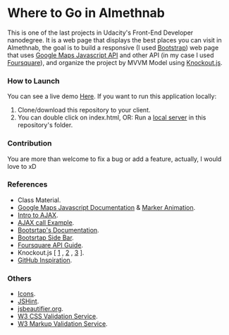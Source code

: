 # Where to Go in Almethnab

This is one of the last projects in Udacity's Front-End Developer nanodegree. It is a web page that displays the best places you can visit in Almethnab, the goal is to build a responsive (I used [Bootstrap](https://getbootstrap.com)) web page that uses [Google Maps Javascript API](https://developers.google.com/maps/documentation/javascript/) and other API (in my case I used [Foursquare](https://developer.foursquare.com)), and organize the project by MVVM Model using [Knockout.js](http://knockoutjs.com).

### How to Launch

You can see a live demo [Here](https://mrosamah.github.io/where-in-methnab/).
If you want to run this application locally:
1. Clone/download this repository to your client.
2. You can double click on index.html, OR:
Run a [local server](https://developer.mozilla.org/en-US/docs/Learn/Common_questions/set_up_a_local_testing_server) in this repository's folder.

### Contribution
You are more than welcome to fix a bug or add a feature, actually, I would love to xD

### References
- Class Material.
- [Google Maps Javascript Documentation](https://developers.google.com/maps/documentation/javascript/tutorial) & [Marker Animation](https://developers.google.com/maps/documentation/javascript/reference#Animation).
- [Intro to AJAX](https://udacity.com/course/ud110).
- [AJAX call Example](http://bl.ocks.org/bsudekum/6063237).
- [Bootsrtap's Documentation](https://getbootstrap.com/docs/4.0/getting-started/introduction/).
- [Bootsrtap Side Bar](https://codediode.io/lessons/198631-design-a-responsive-side-menu-for-bootstrap-4).
- [Foursquare API Guide](https://developer.foursquare.com/docs/api/getting-started).
- Knockout.js [ [1](http://knockoutjs.com/documentation/introduction.html) , [2](https://www.youtube.com/watch?v=xnBROE-RHW0) , [3](https://stackoverflow.com/questions/34584181/create-live-search-with-knockout) ].
- [GitHub Inspiration](https://github.com/kenziejoy/frontend-nanodegree-map/blob/master/main2.js).

### Others
- [Icons](https://www.iconfinder.com/iconsets/map).
- [JSHint](http://jshint.com/).
- [jsbeautifier.org](http://jsbeautifier.org/).
- [W3 CSS Validation Service](https://jigsaw.w3.org/css-validator/).
- [W3 Markup Validation Service](https://validator.w3.org/).